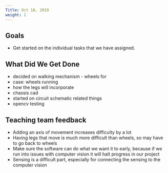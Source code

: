 ```yaml
---
Title: Oct 18, 2019
weight: 1
---
```

<!--more-->
## Goals

- Get started on the individual tasks that we have assigned.

## What Did We Get Done

- decided on walking mechanism - wheels for
- case: wheels running
- how the legs will incorporate
- chassis cad
- started on circuit schematic related things
- opencv testing

## Teaching team feedback

- Adding an axis of movement increases difficulty by a lot
- Having legs that move is much more difficult than wheels, so may have to go back to wheels
- Make sure the software can do what we want it to early, because if we run into issues with computer vision it will halt progress in our project
- Sensing is a difficult part, especially for connecting the sensing to the computer vision
